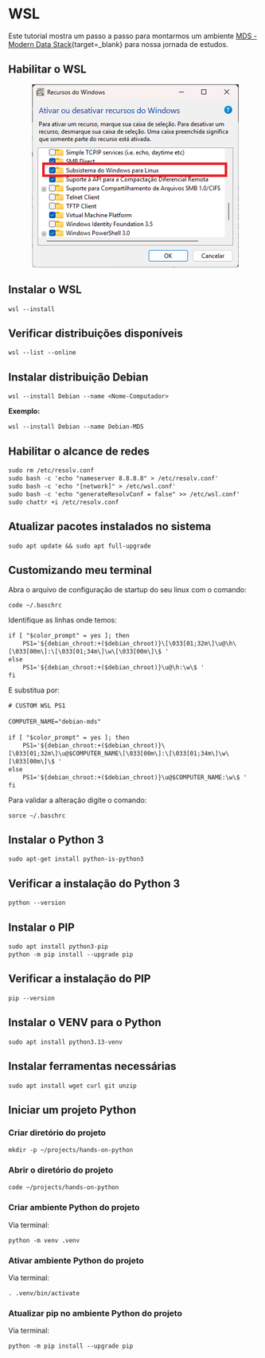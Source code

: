 # WSL

Este tutorial mostra um passo a passo para montarmos um ambiente [MDS -Modern Data Stack](https://kondado.com.br/blog/blog/2023/05/09/o-que-e-modern-data-stack-mds/){target=_blank} para nossa jornada de estudos.

## Habilitar o WSL

<p align="center">
  <img src="/assets/images/habilitar_wsl.png" alt="habilitar-wsl">
</p>

## Instalar o WSL

```shell
wsl --install
```

## Verificar distribuições disponíveis

```shell
wsl --list --online 
```

## Instalar distribuição Debian

```shell
wsl --install Debian --name <Nome-Computador>
```

**Exemplo:**

```shell
wsl --install Debian --name Debian-MDS
```

## Habilitar o alcance de redes

```shell
sudo rm /etc/resolv.conf
sudo bash -c 'echo "nameserver 8.8.8.8" > /etc/resolv.conf'
sudo bash -c 'echo "[network]" > /etc/wsl.conf'
sudo bash -c 'echo "generateResolvConf = false" >> /etc/wsl.conf'
sudo chattr +i /etc/resolv.conf
```

## Atualizar pacotes instalados no sistema

```shell
sudo apt update && sudo apt full-upgrade
```

## Customizando meu terminal

Abra o arquivo de configuração de startup do seu linux com o comando:

```shell
code ~/.baschrc
```

Identifique as linhas onde temos:

```shell
if [ "$color_prompt" = yes ]; then
    PS1='${debian_chroot:+($debian_chroot)}\[\033[01;32m\]\u@\h\[\033[00m\]:\[\033[01;34m\]\w\[\033[00m\]\$ '
else
    PS1='${debian_chroot:+($debian_chroot)}\u@\h:\w\$ '
fi
```

E substitua por:

```shell
# CUSTOM WSL PS1

COMPUTER_NAME="debian-mds"

if [ "$color_prompt" = yes ]; then
    PS1='${debian_chroot:+($debian_chroot)}\[\033[01;32m\]\u@$COMPUTER_NAME\[\033[00m\]:\[\033[01;34m\]\w\[\033[00m\]\$ '
else
    PS1='${debian_chroot:+($debian_chroot)}\u@$COMPUTER_NAME:\w\$ '
fi
```

Para validar a alteração digite o comando:

```shell
sorce ~/.baschrc
```

## Instalar o Python 3

```shell
sudo apt-get install python-is-python3 
```

## Verificar a instalação do Python 3

```shell
python --version
```

## Instalar o PIP

```shell
sudo apt install python3-pip
python -m pip install --upgrade pip
```

## Verificar a instalação do PIP

```shell
pip --version
```

## Instalar o VENV para o Python

```shell
sudo apt install python3.13-venv
```

## Instalar ferramentas necessárias

```shell
sudo apt install wget curl git unzip
```

## Iniciar um projeto Python

### Criar diretório do projeto

```shell
mkdir -p ~/projects/hands-on-python
```

### Abrir o diretório do projeto

```shell
code ~/projects/hands-on-python
```

### Criar ambiente Python do projeto

Via terminal:

```shell
python -m venv .venv
```

### Ativar ambiente Python do projeto

Via terminal:

```shell
. .venv/bin/activate
```

### Atualizar pip no ambiente Python do projeto

Via terminal:

```shell
python -m pip install --upgrade pip
```
